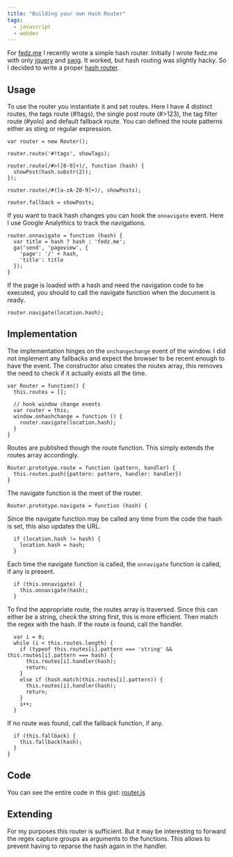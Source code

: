 ```yaml
---
title: "Building your own Hash Router"
tags:
  - javascript
  - webdev
---
```


For [fedz.me](http://fedz.me) I recently wrote a simple hash router. Initially 
I wrote fedz.me with only [jquery] and [swig]. It worked, but hash routing was 
slightly hacky. So I decided to write a proper [hash router][1]. 

Usage
-----

To use the router you instantiate it and set routes. Here I have 4 distinct 
routes, the tags route (#!tags), the single post route (#>123), the tag filter 
route (#yolo) and default fallback route. You can defined the route patterns
either as sting or regular expression. 

    var router = new Router();
    
    router.route('#!tags', showTags);
    
    router.route(/#>([0-9]+)/, function (hash) {     
      showPost(hash.substr(2));
    });
    
    router.route(/#([a-zA-Z0-9]+)/, showPosts);
    
    router.fallback = showPosts;       
    
If you want to track hash changes you can hook the `onnavigate` event. Here I 
use Google Analythics to track the navigations. 
    
    router.onnavigate = function (hash) {
      var title = hash ? hash : 'fedz.me';
      ga('send', 'pageview', {
        'page': '/' + hash,
        'title': title 
      });
    }

If the page is loaded with a hash and need the navigation code to be executed,
you should to call the navigate function when the document is ready.

    router.navigate(location.hash);

<!--more-->
    
Implementation
--------------

The implementation hinges on the `onchangechange` event of the window. I did 
not implement any fallbacks and expect the browser to be recent enough to have 
the event. The constructor also creates the routes array, this removes the 
need to check if it actually exists all the time. 

    var Router = function() {
      this.routes = [];
      
      // hook window change events
      var router = this;
      window.onhashchange = function () {
        router.navigate(location.hash);
      }
    }

Routes are published though the route function. This simply extends the 
routes array accordingly.
    
    Router.prototype.route = function (pattern, handler) {
      this.routes.push({pattern: pattern, handler: handler})
    }
    
The navigate function is the meet of the router. 

    Router.prototype.navigate = function (hash) {

Since the navigate function may be called any time from the code the hash is 
set, this also updates the URL.

      if (location.hash != hash) {
        location.hash = hash;
      }

Each time the navigate function is called, the `onnavigate` function is called, 
if any is present. 
      
      if (this.onnavigate) {
        this.onnavigate(hash);
      }
      
To find the appropriate route, the routes array is traversed. Since this can 
either be a string, check the string first, this is more efficient. Then match
the regex with the hash. If the route is found, call the handler.
      
      var i = 0; 
      while (i < this.routes.length) {
        if (typeof this.routes[i].pattern === 'string' && this.routes[i].pattern === hash) {
          this.routes[i].handler(hash);
          return;
        }
        else if (hash.match(this.routes[i].pattern)) {
          this.routes[i].handler(hash);
          return;
        }
        i++;
      }
      
If no route was found, call the fallback function, if any.       
      
      if (this.fallback) {
        this.fallback(hash);
      }
    }

Code
----

You can see the entire code in this gist: [router.js][1]

Extending
---------

For my purposes this router is sufficient. But it may be interesting to forward 
the regex capture groups as arguments to the functions. This allows to prevent
having to reparse the hash again in the handler. 

[jquery]: https://jquery.com/
[swig]: http://paularmstrong.github.io/swig/
[1]: https://gist.github.com/rioki/9d904c7565bb43e9d849
